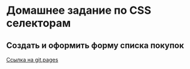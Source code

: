Домашнее задание по CSS селекторам
========================
Создать и оформить форму списка покупок
-------------------------

[Ссылка на git.pages]()

